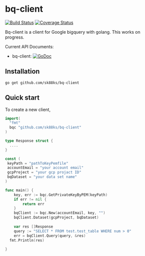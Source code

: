 bq-client
=========
 
[![Build Status](https://travis-ci.org/sk88ks/bq-client.svg?branch=master)](https://travis-ci.org/sk88ks/bq-client)
[![Coverage Status](https://coveralls.io/repos/sk88ks/bq-client/badge.svg?branch=master)](https://coveralls.io/r/sk88ks/bq-client?branch=master)

Bq-client is a client for Google bigquery with golang.
This works on progress.

Current API Documents:

* bq-client: [![GoDoc](https://godoc.org/github.com/sk88ks/bq-client?status.svg)](https://godoc.org/github.com/sk88ks/bq-client)

Installation
----

```
go get github.com/sk88ks/bq-client
```

Quick start
----

To create a new client,

```go
import(
  "fmt"
  bqc "github.com/sk88ks/bq-client"
)

type Response struct {
  ....
}

const (
 keyPath = "pathToKeyPemfile"
 accountEmail = "your account email"
 gcpProject = "your gcp projact ID"
 bqDataset = "your data set name"
)

func main() {
	key, err := bqc.GetPrivateKeyByPEM(keyPath)
	if err != nil {
		return err
	}
	bqClient := bqc.New(accountEmail, key, "")
	bqClient.Dataset(gcpProject, bqDataset)
	
	var res []Response
	query := "SELECT * FROM test.test_table WHERE num > 0"
	err = bqClient.Query(query, &res)
  fmt.Println(res)
	
}
```
